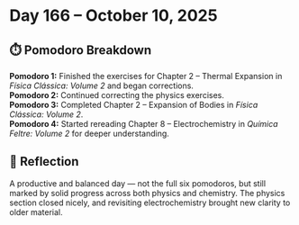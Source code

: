 # Day 166 – October 10, 2025

## ⏱️ Pomodoro Breakdown

**Pomodoro 1:** Finished the exercises for Chapter 2 – Thermal Expansion in *Física Clássica: Volume 2* and began corrections.  
**Pomodoro 2:** Continued correcting the physics exercises.  
**Pomodoro 3:** Completed Chapter 2 – Expansion of Bodies in *Física Clássica: Volume 2*.  
**Pomodoro 4:** Started rereading Chapter 8 – Electrochemistry in *Química Feltre: Volume 2* for deeper understanding.

## 💬 Reflection

A productive and balanced day — not the full six pomodoros, but still marked by solid progress across both physics and chemistry. The physics section closed nicely, and revisiting electrochemistry brought new clarity to older material.
